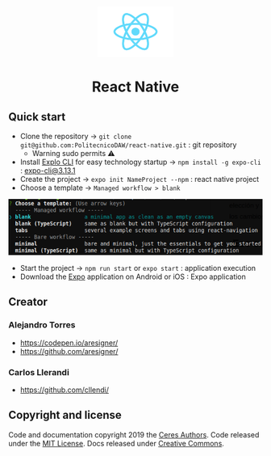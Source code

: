 <p align="center">
  <img src="favicon.png" alt="React Logo" width="150" height="100">
</p>

<h1 align="center">React Native</h1>

## Quick start

- Clone the repository -> `git clone git@github.com:PolitecnicoDAW/react-native.git` : git repository
  - Warning sudo permits :warning:
- Install [Explo CLI](https://docs.expo.io/versions/latest/workflow/expo-cli/) for easy technology startup -> `npm install -g expo-cli` : expo-cli@3.13.1
- Create the project -> `expo init NameProject --npm` : react native project
- Choose a template -> `Managed workflow > blank`

![](assets/_chooseTemplate.png)

- Start the project -> `npm run start` or `expo start` : application execution
- Download the [Expo](https://play.google.com/store/apps/details?id=host.exp.exponent) application on Android or iOS : Expo application

## Creator

### Alejandro Torres

- <https://codepen.io/aresigner/>
- <https://github.com/aresigner/>

### Carlos Llerandi

- <https://github.com/cllendi/>

## Copyright and license

Code and documentation copyright 2019 the [Ceres Authors](https://github.com/aresigner). Code released under the [MIT License](https://github.com/twbs/bootstrap/blob/master/LICENSE). Docs released under [Creative Commons](https://github.com/twbs/bootstrap/blob/master/docs/LICENSE).
